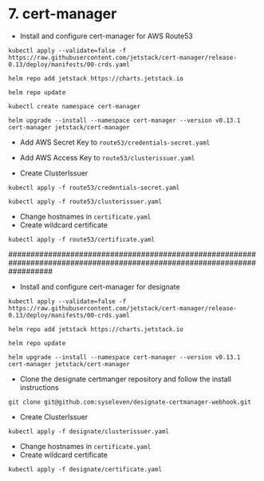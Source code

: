 # 7. cert-manager

* Install and configure cert-manager for AWS Route53

```
kubectl apply --validate=false -f https://raw.githubusercontent.com/jetstack/cert-manager/release-0.13/deploy/manifests/00-crds.yaml
```

```
helm repo add jetstack https://charts.jetstack.io
```

```
helm repo update
```

```
kubectl create namespace cert-manager
```

```
helm upgrade --install --namespace cert-manager --version v0.13.1 cert-manager jetstack/cert-manager
```

* Add AWS Secret Key to `route53/credentials-secret.yaml`

* Add AWS Access Key to `route53/clusterissuer.yaml`

* Create ClusterIssuer

```
kubectl apply -f route53/credentials-secret.yaml
```

```
kubectl apply -f route53/clusterissuer.yaml
```

* Change hostnames in `certificate.yaml`
* Create wildcard certificate

```
kubectl apply -f route53/certificate.yaml
```
##########################################################################################################################

* Install and configure cert-manager for designate

```
kubectl apply --validate=false -f https://raw.githubusercontent.com/jetstack/cert-manager/release-0.13/deploy/manifests/00-crds.yaml
```

```
helm repo add jetstack https://charts.jetstack.io
```

```
helm repo update
```

```
helm upgrade --install --namespace cert-manager --version v0.13.1 cert-manager jetstack/cert-manager
```

* Clone the designate certmanger repository and follow the install instructions

```
git clone git@github.com:syseleven/designate-certmanager-webhook.git
```

* Create ClusterIssuer

```
kubectl apply -f designate/clusterissuer.yaml
```

* Change hostnames in `certificate.yaml`
* Create wildcard certificate

```
kubectl apply -f designate/certificate.yaml
```

